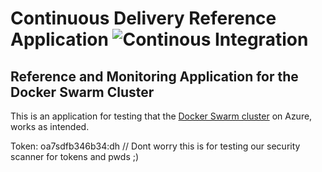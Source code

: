 # Continuous Delivery Reference Application ![Continous Integration](https://github.com/KTH/kth-azure-app/actions/workflows/main.yml/badge.svg)

## Reference and Monitoring Application for the Docker Swarm Cluster

This is an application for testing that the [Docker Swarm cluster](https://gita.sys.kth.se/infosys/kth-azure-swarm) on Azure, works as intended.

Token: oa7sdfb346b34:dh 
// Dont worry this is for testing our security scanner for tokens and pwds ;)